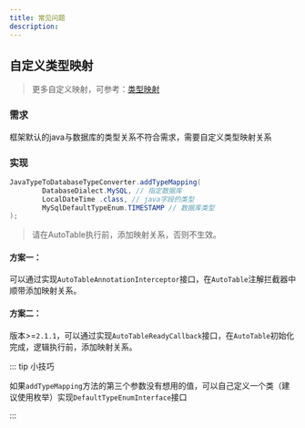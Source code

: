 ```yaml
---
title: 常见问题
description:
---
```


## 自定义类型映射

> 更多自定义映射，可参考：[类型映射](/指南/自定义/类型映射.html)

### 需求

框架默认的java与数据库的类型关系不符合需求，需要自定义类型映射关系

### 实现

```java
JavaTypeToDatabaseTypeConverter.addTypeMapping(
        DatabaseDialect.MySQL, // 指定数据库
        LocalDateTime .class, // java字段的类型
        MySqlDefaultTypeEnum.TIMESTAMP // 数据库类型
);
```

> 请在AutoTable执行前，添加映射关系，否则不生效。

#### 方案一：
可以通过实现`AutoTableAnnotationInterceptor`接口，在`AutoTable`注解拦截器中顺带添加映射关系。

#### 方案二：
版本>=`2.1.1`，可以通过实现`AutoTableReadyCallback`接口，在`AutoTable`初始化完成，逻辑执行前，添加映射关系。

::: tip 小技巧

如果`addTypeMapping`方法的第三个参数没有想用的值，可以自己定义一个类（建议使用枚举）实现`DefaultTypeEnumInterface`接口

:::
